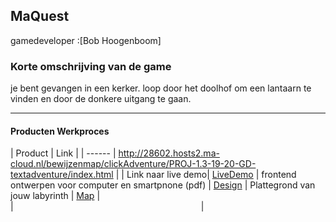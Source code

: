 ## MaQuest
gamedeveloper :[Bob Hoogenboom]

### Korte omschrijving van de game
je bent gevangen in een kerker. loop door het doolhof om een lantaarn te vinden en door de donkere uitgang te gaan.

---
#### Producten Werkproces
| Product  | Link |
| ------ |  http://28602.hosts2.ma-cloud.nl/bewijzenmap/clickAdventure/PROJ-1.3-19-20-GD-textadventure/index.html |
| Link naar live demo| [LiveDemo]
| frontend ontwerpen voor computer en smartpnone (pdf) | [Design]
| Plattegrond van jouw labyrinth            | [Map]
|<img width=500/>|<img width=300/>|


   [LiveDemo]: <http://sjo.hosts.ma-cloud.nl/2018_2019/PROJ-1.3-19-20-GD-textadventure/>
   [Design]: <docs/design.png>
   [Map]:<docs/map.png>
